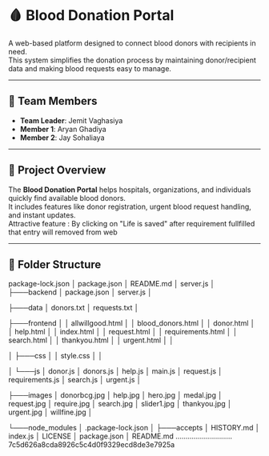 

# 🩸 Blood Donation Portal

A web-based platform designed to connect blood donors with recipients in need.  
This system simplifies the donation process by maintaining donor/recipient data and making blood requests easy to manage.  

---

## 👥 Team Members
- **Team Leader**: Jemit Vaghasiya  
- **Member 1**: Aryan Ghadiya 
- **Member 2**: Jay Sohaliaya 

---

## 📌 Project Overview
The **Blood Donation Portal** helps hospitals, organizations, and individuals quickly find available blood donors.  
It includes features like donor registration, urgent blood request handling, and instant updates.  
Attractive feature : By clicking on "Life is saved" after requirement fullfilled that entry will removed from web 

---

## 📂 Folder Structure
   package-lock.json
│   package.json
│   README.md
│   server.js
│
├───backend
│       package.json
│       server.js
│


├───data
│       donors.txt
│       requests.txt
│


├───frontend
│   │   allwillgood.html
│   │   blood_donors.html
│   │   donor.html
│   │   help.html
│   │   index.html
│   │   request.html
│   │   requirements.html
│   │   search.html
│   │   thankyou.html
│   │   urgent.html
│   │


│   ├───css
│   │       style.css
│   │


│   └───js
│           donor.js
│           donors.js
│           help.js
│           main.js
│           request.js
│           requirements.js
│           search.js
│           urgent.js
│


├───images
│       donorbcg.jpg
│       help.jpg
│       hero.jpg
│       medal.jpg
│       request.jpg
│       require.jpg
│       search.jpg
│       slider1.jpg
│       thankyou.jpg
│       urgent.jpg
│       willfine.jpg
│


└───node_modules
    │   .package-lock.json
    │
    ├───accepts
    │       HISTORY.md
    │       index.js
    │       LICENSE
    │       package.json
    │       README.md
    ............................
7c5d626a8cda8926c5c4d0f9329ecd8de3e7925a

